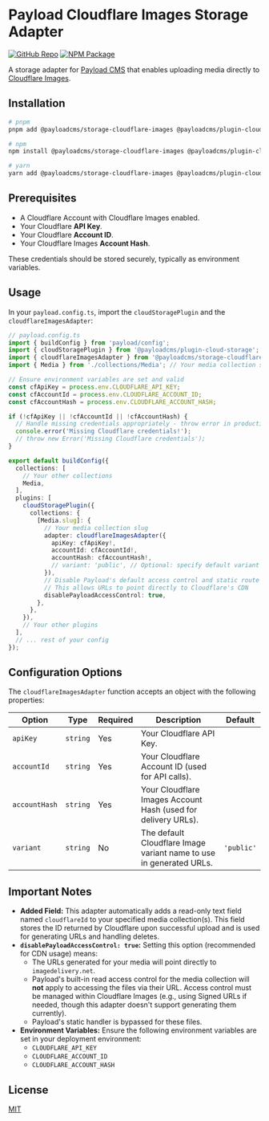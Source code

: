 # Payload Cloudflare Images Storage Adapter

[![GitHub Repo](https://img.shields.io/badge/GitHub-Repository-blue?logo=github)](https://github.com/AryanJ-NYC/payload-cloudflare-images-storage-adapter)
[![NPM Package](https://img.shields.io/npm/v/payload-cloudflare-images-storage-adapter.svg)](https://www.npmjs.com/package/payload-cloudflare-images-storage-adapter)

A storage adapter for [Payload CMS](https://payloadcms.com/) that enables uploading media directly to [Cloudflare Images](https://www.cloudflare.com/developer-platform/cloudflare-images/).

## Installation

```bash
# pnpm
pnpm add @payloadcms/storage-cloudflare-images @payloadcms/plugin-cloud-storage

# npm
npm install @payloadcms/storage-cloudflare-images @payloadcms/plugin-cloud-storage

# yarn
yarn add @payloadcms/storage-cloudflare-images @payloadcms/plugin-cloud-storage
```

## Prerequisites

- A Cloudflare Account with Cloudflare Images enabled.
- Your Cloudflare **API Key**.
- Your Cloudflare **Account ID**.
- Your Cloudflare Images **Account Hash**.

These credentials should be stored securely, typically as environment variables.

## Usage

In your `payload.config.ts`, import the `cloudStoragePlugin` and the `cloudflareImagesAdapter`:

```typescript
// payload.config.ts
import { buildConfig } from 'payload/config';
import { cloudStoragePlugin } from '@payloadcms/plugin-cloud-storage';
import { cloudflareImagesAdapter } from '@payloadcms/storage-cloudflare-images'; // Assuming it's installed
import { Media } from './collections/Media'; // Your media collection slug

// Ensure environment variables are set and valid
const cfApiKey = process.env.CLOUDFLARE_API_KEY;
const cfAccountId = process.env.CLOUDFLARE_ACCOUNT_ID;
const cfAccountHash = process.env.CLOUDFLARE_ACCOUNT_HASH;

if (!cfApiKey || !cfAccountId || !cfAccountHash) {
  // Handle missing credentials appropriately - throw error in production
  console.error('Missing Cloudflare credentials!');
  // throw new Error('Missing Cloudflare credentials');
}

export default buildConfig({
  collections: [
    // Your other collections
    Media,
  ],
  plugins: [
    cloudStoragePlugin({
      collections: {
        [Media.slug]: {
          // Your media collection slug
          adapter: cloudflareImagesAdapter({
            apiKey: cfApiKey!,
            accountId: cfAccountId!,
            accountHash: cfAccountHash!,
            // variant: 'public', // Optional: specify default variant
          }),
          // Disable Payload's default access control and static route handler
          // This allows URLs to point directly to Cloudflare's CDN
          disablePayloadAccessControl: true,
        },
      },
    }),
    // Your other plugins
  ],
  // ... rest of your config
});
```

## Configuration Options

The `cloudflareImagesAdapter` function accepts an object with the following properties:

| Option        | Type     | Required | Description                                                         | Default    |
| ------------- | -------- | -------- | ------------------------------------------------------------------- | ---------- |
| `apiKey`      | `string` | Yes      | Your Cloudflare API Key.                                            |            |
| `accountId`   | `string` | Yes      | Your Cloudflare Account ID (used for API calls).                    |            |
| `accountHash` | `string` | Yes      | Your Cloudflare Images Account Hash (used for delivery URLs).       |            |
| `variant`     | `string` | No       | The default Cloudflare Image variant name to use in generated URLs. | `'public'` |

## Important Notes

- **Added Field:** This adapter automatically adds a read-only text field named `cloudflareId` to your specified media collection(s). This field stores the ID returned by Cloudflare upon successful upload and is used for generating URLs and handling deletes.
- **`disablePayloadAccessControl: true`:** Setting this option (recommended for CDN usage) means:
  - The URLs generated for your media will point directly to `imagedelivery.net`.
  - Payload's built-in read access control for the media collection will **not** apply to accessing the files via their URL. Access control must be managed within Cloudflare Images (e.g., using Signed URLs if needed, though this adapter doesn't support generating them currently).
  - Payload's static handler is bypassed for these files.
- **Environment Variables:** Ensure the following environment variables are set in your deployment environment:
  - `CLOUDFLARE_API_KEY`
  - `CLOUDFLARE_ACCOUNT_ID`
  - `CLOUDFLARE_ACCOUNT_HASH`

## License

[MIT](./LICENSE) <!-- You might want to add a LICENSE file -->
